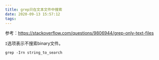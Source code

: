 ```yaml
---
title: grep只在文本文件中搜索
date: 2020-09-13 15:57:12
tags:
---
```


参考：<https://stackoverflow.com/questions/9806944/grep-only-text-files>

```I```选项表示不搜索binary文件。
```shell
grep -Irn string_to_search
```
